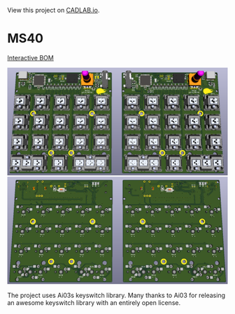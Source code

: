View this project on [CADLAB.io](https://cadlab.io/project/2268). 

# MS40

[Interactive BOM](https://duckle29.github.io/Mystic-Split40/ibom.html)

![top render](renders/top.png)
![bottom render](renders/bot.png)

The project uses Ai03s keyswitch library.
Many thanks to Ai03 for releasing an awesome keyswitch library with an entirely open license.
